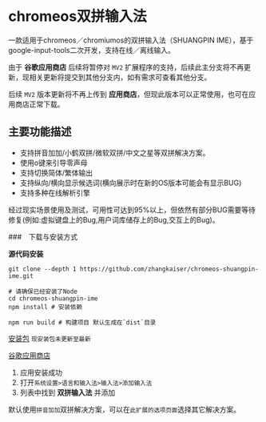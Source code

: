 # chromeos双拼输入法

一款适用于chromeos／chromiumos的双拼输入法（SHUANGPIN IME），基于google-input-tools二次开发，支持在线／离线输入。

由于 __谷歌应用商店__ 后续将暂停对 `MV2` 扩展程序的支持，后续此主分支将不再更新，现相关更新将提交到其他分支内，如有需求可查看其他分支。

后续 `MV2` 版本更新将不再上传到 __应用商店__，但现此版本可以正常使用，也可在应用商店正常下载。

## 主要功能描述
- 支持拼音加加/小鹤双拼/微软双拼/中文之星等双拼解决方案。
- 使用o键来引导零声母
- 支持切换简体/繁体输出
- 支持纵向/横向显示候选词(横向展示时在新的OS版本可能会有显示BUG)
- 支持多种在线解析引擎

经过现实场景使用及测试，可用性可达到95%以上，但依然有部分BUG需要等待修复(例如:虚拟键盘上的Bug,用户词库储存上的Bug,交互上的Bug)。

###　下载与安装方式

__源代码安装__
```shell
git clone --depth 1 https://github.com/zhangkaiser/chromeos-shuangpin-ime.git

# 请确保已经安装了Node
cd chromeos-shuangpin-ime
npm install # 安装依赖

npm run build # 构建项目 默认生成在`dist`目录
```


[安装包](https://github.com/zhangkaiser/chromeos-shuangpin-ime/releases) `现安装包未更新至最新`

[谷歌应用商店](https://chrome.google.com/webstore/detail/enmcjlgogceppnhfkaimbjlcmcnmihbo)
1. 应用安装成功
2. 打开`系统设置>语言和输入法>输入法>添加输入法`
3. 列表中找到 __双拼输入法__ 并添加

默认使用`拼音加加`双拼解决方案，可以在`此扩展的选项页面`选择其它解决方案。
